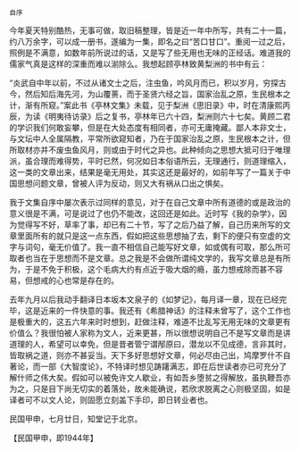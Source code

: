    自序 

   今年夏天特别酷热，无事可做，取旧稿整理，皆是近一年中所写，共有二十一篇，约八万余字，可以成一册书，遂编为一集，即名之曰“苦口甘口”。重阅一过之后，照例是不满意，如数年前所说过的话，又是写了些无用也无味的正经话。难道我的儒家气真是这样的深重而难以湔除么。我想起顾亭林致黄梨洲的书中有云：

   “炎武自中年以前，不过从诸文士之后，注虫鱼，吟风月而已，积以岁月，穷探古今，然后知后海先河，为山覆蒉，而于圣贤六经之旨，国家治乱之原，生民根本之计，渐有所窥。”案此书《亭林文集》未载，见于梨洲《思旧录》中，时在清康熙丙辰，为读《明夷待访录》后之复书，亭林年已六十四，梨洲则六十七矣。黄顾二君的学识我们何敢妄攀，但是在大处态度有相同者，亦可无庸掩藏。鄙人本非文士，与文坛中人全属隔教，平常所欲窥知者，乃在于国家治乱之原，生民根本之计，但所取材亦并不废虫鱼风月，则或由于时代之异也。此种倾向之思想大抵可归于唯理派，虽合理而难得势，平时已然，何况如日本俗语所云，无理通行，则道理缩入，这一类的文章出来，结果是毫无用处，其实这还是最好的，如前年写了一篇关于中国思想问题文章，曾被人评为反动，则又大有祸从口出之惧矣。

   我于文集自序中屡次表示过同样的意见，对于在自己文章中所有道德的或是政治的意义很是不满，可是说过了也仍不能改，这回还是如此。近时写《我的杂学》，因为觉得写不好，草率了事，却已有二十节，写了之后乃益了解，自己历来所写的文章里面所有的就只是这一点东西，假如把这些思想抽了去，剩下的便只有空虚的文字与词句，毫无价值了。我一直不相信自己能写好文章，如或偶有可取，那么所可取者也当在于思想而不是文章。总之我是不会做所谓纯文学的，我写文章总是有所为，于是不免于积极，这个毛病大约有点近于吸大烟的瘾，虽力想戒除而甚不容易，但想戒的心也常是存在的。

   去年九月以后我动手翻译日本坂本文泉子的《如梦记》，每月译一章，现在已经完毕，这是近来的一件快意的事。我还有《希腊神话》的注释未曾写了，这个工作也是极重大的，这五六年来时时想到，赶做注释，难道不比乱写无用无味的文章更有价值么？我很怕被人家称为文人，近来更甚，所以很想说明自己不是写文章而是讲道理的人，希望可以幸免，但是昔者管宁谓邴原曰，潜龙以不见成德，言非其时，皆取祸之道，则亦不甚妥当。天下多好思想好文章，何必尽由己出，鸠摩罗什不自著论，而一部《大智度论》，不特译时想见踌躇满志，即在后世读者亦已可充分了解什师之伟大矣。假如可以被免许文人歇业，有如吾乡堕贫之得解放，虽执鞭吾亦为之，只是目下尚无切实的着落处，故未能确说，若欣求脱离之心则极坚固，如是译者可不以文人论，则固愿立刻盖下手印，即日转业者也。

   民国甲申，七月廿日，知堂记于北京。

   【民国甲申，即1944年】

